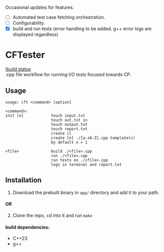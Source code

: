
Occasional updates for features. <br>

- [ ] Automated test case fetching orchestration.
- [ ] Configurability.
- [x] build and run tests (error handling to be added. g++ error logs are displayed regardless)

# CFTester
[!build status](https://img.shields.io/github/actions/workflow/status/hhf112/cft/c-cpp.yml) <br>
.cpp file workflow for running I/O tests focused towards CP. 

## Usage 
```
usage: cft <command> [option]

<command>:
init [n]            touch input.txt
                    touch out.txt in
                    touch output.txt
                    touch report.txt
                    create cl 
                    create [n] ./[a-zA-Z].cpp template(s) 
                    by default n = 1

<file>              build ./<file>.cpp
                    run ./<file>.cpp
                    run tests on ./<file>.cpp
                    logs in terminal and report.txt
```

## Installation
1. Download the prebuilt binary in `app/` directory and add it to your path.

#### OR
2. Clone the repo, cd into it and run `make`
#### build dependencies:
- C++23
- g++

